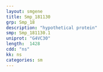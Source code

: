 ```yaml
---
layout: smgene
title: Smp_181130
grp: Smp_18
description: "hypothetical protein"
smp: Smp_181130.1
uniprot: "G4VC30"
length:  1428
cdd: "ns"
kk: ns
categories: sm
---
```

